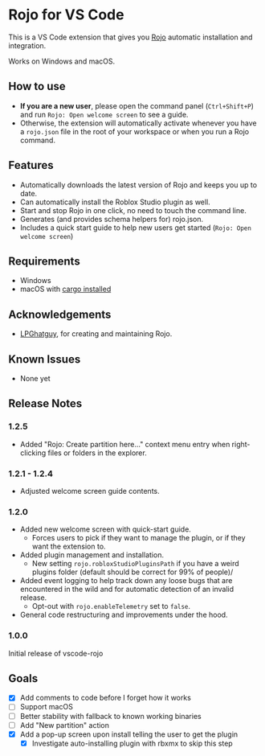# Rojo for VS Code

This is a VS Code extension that gives you [Rojo](https://github.com/LPGhatguy/rojo) automatic installation and integration.

Works on Windows and macOS.

## How to use

- **If you are a new user**, please open the command panel (`Ctrl+Shift+P`) and run `Rojo: Open welcome screen` to see a guide.
- Otherwise, the extension will automatically activate whenever you have a `rojo.json` file in the root of your workspace or when you run a Rojo command.

## Features

- Automatically downloads the latest version of Rojo and keeps you up to date.
- Can automatically install the Roblox Studio plugin as well.
- Start and stop Rojo in one click, no need to touch the command line.
- Generates (and provides schema helpers for) rojo.json.
- Includes a quick start guide to help new users get started (`Rojo: Open welcome screen`)

## Requirements

- Windows
- macOS with [cargo installed](https://doc.rust-lang.org/cargo/getting-started/installation.html)

## Acknowledgements

- [LPGhatguy](https://github.com/LPGhatguy), for creating and maintaining Rojo.

## Known Issues

- None yet

## Release Notes

### 1.2.5

- Added "Rojo: Create partition here..." context menu entry when right-clicking files or folders in the explorer.

### 1.2.1 - 1.2.4

- Adjusted welcome screen guide contents.

### 1.2.0

- Added new welcome screen with quick-start guide.
  - Forces users to pick if they want to manage the plugin, or if they want the extension to.
- Added plugin management and installation.
  - New setting `rojo.robloxStudioPluginsPath` if you have a weird plugins folder (default should be correct for 99% of people)/
- Added event logging to help track down any loose bugs that are encountered in the wild and for automatic detection of an invalid release.
  - Opt-out with `rojo.enableTelemetry` set to `false`.
- General code restructuring and improvements under the hood.

### 1.0.0

Initial release of vscode-rojo

## Goals

- [x] Add comments to code before I forget how it works
- [ ] Support macOS
- [ ] Better stability with fallback to known working binaries
- [ ] Add "New partition" action
- [x] Add a pop-up screen upon install telling the user to get the plugin
  - [x] Investigate auto-installing plugin with rbxmx to skip this step
